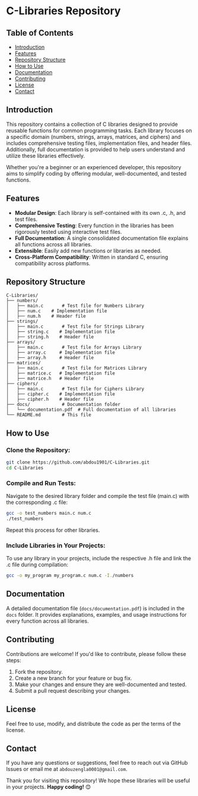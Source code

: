 # C-Libraries Repository

## Table of Contents
- [Introduction](#introduction)
- [Features](#features)
- [Repository Structure](#repository-structure)
- [How to Use](#how-to-use)
- [Documentation](#documentation)
- [Contributing](#contributing)
- [License](#license)
- [Contact](#contact)

## Introduction
This repository contains a collection of C libraries designed to provide reusable functions for common programming tasks. Each library focuses on a specific domain (numbers, strings, arrays, matrices, and ciphers) and includes comprehensive testing files, implementation files, and header files. Additionally, full documentation is provided to help users understand and utilize these libraries effectively.

Whether you're a beginner or an experienced developer, this repository aims to simplify coding by offering modular, well-documented, and tested functions.

## Features
- **Modular Design**: Each library is self-contained with its own .c, .h, and test files.
- **Comprehensive Testing**: Every function in the libraries has been rigorously tested using interactive test files.
- **Full Documentation**: A single consolidated documentation file explains all functions across all libraries.
- **Extensible**: Easily add new functions or libraries as needed.
- **Cross-Platform Compatibility**: Written in standard C, ensuring compatibility across platforms.

## Repository Structure
```
C-Libraries/
├── numbers/
│   ├── main.c       # Test file for Numbers Library
│   ├── num.c    # Implementation file
│   ├── num.h    # Header file
├── strings/
│   ├── main.c       # Test file for Strings Library
│   ├── string.c    # Implementation file
│   ├── string.h    # Header file
├── arrays/
│   ├── main.c       # Test file for Arrays Library
│   ├── array.c     # Implementation file
│   ├── array.h     # Header file
├── matrices/
│   ├── main.c       # Test file for Matrices Library
│   ├── matrice.c   # Implementation file
│   ├── matrice.h   # Header file
├── ciphers/
│   ├── main.c       # Test file for Ciphers Library
│   ├── cipher.c    # Implementation file
│   ├── cipher.h    # Header file
├── docs/            # Documentation folder
│   └── documentation.pdf  # Full documentation of all libraries
└── README.md        # This file
```


## How to Use
### Clone the Repository:
```bash
git clone https://github.com/abdou1901/C-Libraries.git
cd C-Libraries
```
### Compile and Run Tests:
Navigate to the desired library folder and compile the test file (main.c) with the corresponding .c file:
```bash
gcc -o test_numbers main.c num.c
./test_numbers
```
Repeat this process for other libraries.

### Include Libraries in Your Projects:
To use any library in your projects, include the respective .h file and link the .c file during compilation:
```bash
gcc -o my_program my_program.c num.c -I./numbers
```

## Documentation
A detailed documentation file (`docs/documentation.pdf`) is included in the `docs` folder. It provides explanations, examples, and usage instructions for every function across all libraries.

## Contributing
Contributions are welcome! If you'd like to contribute, please follow these steps:
1. Fork the repository.
2. Create a new branch for your feature or bug fix.
3. Make your changes and ensure they are well-documented and tested.
4. Submit a pull request describing your changes.

## License
Feel free to use, modify, and distribute the code as per the terms of the license.

## Contact
If you have any questions or suggestions, feel free to reach out via GitHub Issues or email me at `abdouzengla0001@gmail.com`.

Thank you for visiting this repository! We hope these libraries will be useful in your projects. **Happy coding!** 😊
